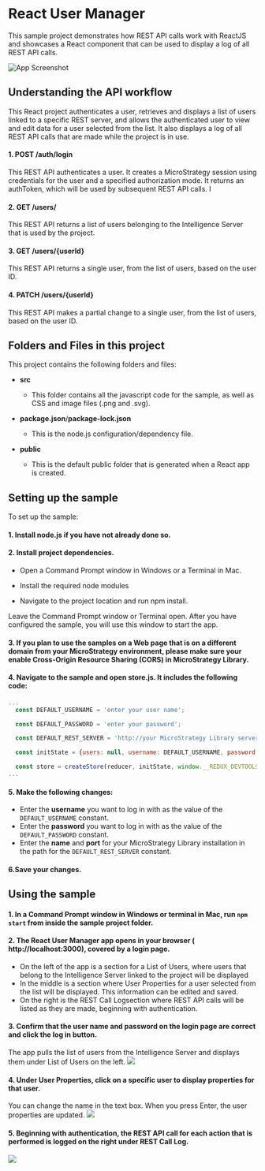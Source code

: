 # React User Manager
This sample project demonstrates how REST API calls work with ReactJS and showcases a React component that can be used to display a log of all REST API calls.

![App Screenshot](./readmeImages/UM_1.png)

## Understanding the API workflow
This React project authenticates a user, retrieves and displays a list of users linked to a specific REST server, and allows the authenticated user to view and edit data for a user selected from the list. It also displays a log of all REST API calls that are made while the project is in use.

  #### 1. POST /auth/login

  This REST API authenticates a user. It creates a MicroStrategy session using credentials for the user and a specified authorization mode. It returns an authToken, which will be used by subsequent REST API calls. I

  #### 2. GET /users/

  This REST API returns a list of users belonging to the Intelligence Server that is used by the project.

  #### 3. GET /users/{userId}

  This REST API returns a single user, from the list of users, based on the user ID.

  #### 4. PATCH /users/{userId}

  This REST API makes a partial change to a single user, from the list of users, based on the user ID.

## Folders and Files in this project

This project contains the following folders and files:

   - **src**
      - This folder contains all the javascript code for the sample, as well as CSS and image files (.png and .svg).

   - **package.json**/**package-lock.json**
      - This is the node.js configuration/dependency file.

   - **public**
      - This is the default public folder that is generated when a React app is created.

## Setting up the sample
To set up the sample:

#### 1. Install node.js if you have not already done so.

#### 2. Install project dependencies.

   - Open a Command Prompt window in Windows or a Terminal in Mac.
   
   - Install the required node modules
   
   - Navigate to the project location and run npm install.

Leave the Command Prompt window or Terminal open. After you have configured the sample, you will use this window to start the app.

#### 3. If you plan to use the samples on a Web page that is on a different domain from your MicroStrategy environment, please make sure your enable Cross-Origin Resource Sharing (CORS) in MicroStrategy Library.

#### 4. Navigate to the sample and open store.js. It includes the following code:

```javascript
...
  const DEFAULT_USERNAME = 'enter your user name';

  const DEFAULT_PASSWORD = 'enter your password';

  const DEFAULT_REST_SERVER = 'http://your MicroStrategy Library server name and port/consume-dev/api/';

  const initState = {users: null, username: DEFAULT_USERNAME, password: DEFAULT_PASSWORD, url: DEFAULT_REST_SERVER, loginToken: null};

  const store = createStore(reducer, initState, window.__REDUX_DEVTOOLS_EXTENSION__ && window.__REDUX_DEVTOOLS_EXTENSION__());
...
```
#### 5. Make the following changes:

- Enter the **username** you want to log in with as the value of the `DEFAULT_USERNAME` constant.
- Enter the **password** you want to log in with as the value of the `DEFAULT_PASSWORD` constant.
- Enter the **name** and **port** for your MicroStrategy Library installation in the path for the `DEFAULT_REST_SERVER` constant.

#### 6.Save your changes.

## Using the sample

#### 1. In a Command Prompt window in Windows or terminal in Mac, run `npm start` from inside the sample project folder.

#### 2. The React User Manager app opens in your browser ( http://localhost:3000), covered by a login page.

   - On the left of the app is a section for a List of Users, where users that belong to the Intelligence Server linked to the project will be displayed
   - In the middle is a section where User Properties for a user selected from the list will be displayed. This information can be edited and saved.
   - On the right is the REST Call Logsection where REST API calls will be listed as they are made, beginning with authentication.
#### 3. Confirm that the user name and password on the login page are correct and click the log in button.
The app pulls the list of users from the Intelligence Server and displays them under List of Users on the left.
![](./readmeImages/UM_2.png)
#### 4. Under User Properties, click on a specific user to display properties for that user.
 You can change the name in the text box. When you press Enter, the user properties are updated.
![](./readmeImages/UM_3.png)
#### 5. Beginning with authentication, the REST API call for each action that is performed is logged on the right under REST Call Log.
![](./readmeImages/UM_4.png)
